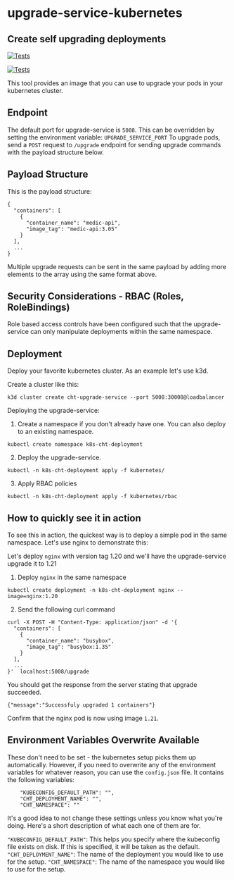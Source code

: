# upgrade-service-kubernetes

## Create self upgrading deployments

[![Tests](https://github.com/medic/upgrade-service-kubernetes/actions/workflows/main.yml/badge.svg?branch=master)](https://github.com/medic/upgrade-service-kubernetes/actions/workflows/main.yml)

[![Tests](https://github.com/medic/upgrade-service-kubernetes/actions/workflows/e2e.yml/badge.svg?branch=master)](https://github.com/medic/upgrade-service-kubernetes/actions/workflows/e2e.yml)

This tool provides an image that you can use to upgrade your pods in your kubernetes cluster. 

## Endpoint
The default port for upgrade-service is `5008`. This can be overridden by setting the environment variable: `UPGRADE_SERVICE_PORT`
To upgrade pods, send a `POST` request to `/upgrade` endpoint for sending upgrade commands with the payload structure below.

## Payload Structure
This is the payload structure:

```
{
  "containers": [
    { 
      "container_name": "medic-api",
      "image_tag": "medic-api:3.05" 
    }
  ], 
  ...
}
```

Multiple upgrade requests can be sent in the same payload by adding more elements to the array using the same format above.

## Security Considerations - RBAC (Roles, RoleBindings)
Role based access controls have been configured such that the upgrade-service can only manipulate deployments within the same namespace.

## Deployment
Deploy your favorite kubernetes cluster. As an example let's use k3d.

Create a cluster like this:

`k3d cluster create cht-upgrade-service --port 5008:30008@loadbalancer`

Deploying the upgrade-service:

1. Create a namespace if you don't already have one. You can also deploy to an existing namespace.

`kubectl create namespace k8s-cht-deployment`

2. Deploy the upgrade-service.

`kubectl -n k8s-cht-deployment apply -f kubernetes/`

3. Apply RBAC policies

`kubectl -n k8s-cht-deployment apply -f kubernetes/rbac`


## How to quickly see it in action

To see this in action, the quickest way is to deploy a simple pod in the same namespace. Let's use nginx to demonstrate this:

Let's deploy `nginx` with version tag 1.20 and we'll have the upgrade-service upgrade it to 1.21

1. Deploy `nginx` in the same namespace

`kubectl create deployment -n k8s-cht-deployment nginx --image=nginx:1.20`

2. Send the following curl command

```
curl -X POST -H "Content-Type: application/json" -d '{
  "containers": [
    { 
      "container_name": "busybox", 
      "image_tag": "busybox:1.35" 
    }
  ], 
  ...
}'  localhost:5008/upgrade
```

You should get the response from the server stating that upgrade succeeded.

`{"message":"Successfuly upgraded 1 containers"}`

Confirm that the nginx pod is now using image `1.21`.

## Environment Variables Overwrite Available

These don't need to be set - the kubernetes setup picks them up automatically. However, if you need to overwrite any of the environment variables for whatever reason, you can use the `config.json` file. It contains the following variables:
```
    "KUBECONFIG_DEFAULT_PATH": "",
    "CHT_DEPLOYMENT_NAME": "",
    "CHT_NAMESPACE": ""
```
It's a good idea to not change these settings unless you know what you're doing. Here's a short description of what each one of them are for.

`"KUBECONFIG_DEFAULT_PATH"`: This helps you specify where the kubeconfig file exists on disk. If this is specified, it will be taken as the default.
`"CHT_DEPLOYMENT_NAME"`: The name of the deployment you would like to use for the setup.
`"CHT_NAMESPACE"`: The name of the namespace you would like to use for the setup.
